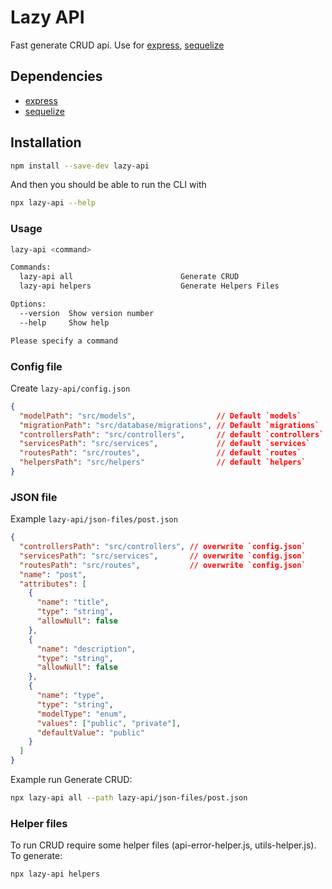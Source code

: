 # Lazy API

Fast generate CRUD api. Use for [express](https://github.com/expressjs/express), [sequelize](https://github.com/sequelize/sequelize)

## Dependencies

* [express](https://github.com/expressjs/express)
* [sequelize](https://github.com/sequelize/sequelize)

## Installation

```bash
npm install --save-dev lazy-api
```

And then you should be able to run the CLI with

```bash
npx lazy-api --help
```

### Usage

```bash
lazy-api <command>

Commands:
  lazy-api all                        Generate CRUD
  lazy-api helpers                    Generate Helpers Files

Options:
  --version  Show version number                                                  [boolean]
  --help     Show help                                                            [boolean]

Please specify a command
```

### Config file

Create `lazy-api/config.json`

```JSON
{
  "modelPath": "src/models",                  // Default `models`
  "migrationPath": "src/database/migrations", // Default `migrations`
  "controllersPath": "src/controllers",       // default `controllers`
  "servicesPath": "src/services",             // default `services`
  "routesPath": "src/routes",                 // default `routes`
  "helpersPath": "src/helpers"                // default `helpers`
}
```

### JSON file

Example `lazy-api/json-files/post.json`

```JSON
{
  "controllersPath": "src/controllers", // overwrite `config.json`
  "servicesPath": "src/services",       // overwrite `config.json`
  "routesPath": "src/routes",           // overwrite `config.json`
  "name": "post",
  "attributes": [
    {
      "name": "title",
      "type": "string",
      "allowNull": false
    },
    {
      "name": "description",
      "type": "string",
      "allowNull": false
    },
    {
      "name": "type",
      "type": "string",
      "modelType": "enum",
      "values": ["public", "private"],
      "defaultValue": "public"
    }
  ]
}
```

Example run Generate CRUD:

```bash
npx lazy-api all --path lazy-api/json-files/post.json
```

### Helper files

To run CRUD require some helper files (api-error-helper.js, utils-helper.js). To generate:

```bash
npx lazy-api helpers
```
